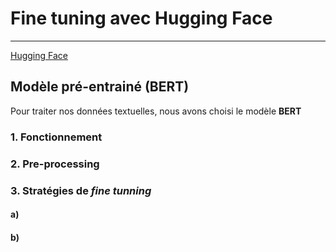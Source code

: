# Fine tuning avec Hugging Face

-----------------------

[Hugging Face](https://huggingface.co/) 

## Modèle pré-entrainé (BERT)
Pour traiter nos données textuelles, nous avons choisi le modèle **BERT**

### 1. Fonctionnement

### 2. Pre-processing

### 3. Stratégies de _fine tunning_
#### a) 
#### b) 

